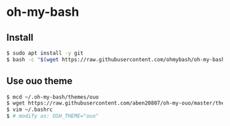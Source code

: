 # oh-my-bash

## Install

```bash
$ sudo apt install -y git
$ bash -c "$(wget https://raw.githubusercontent.com/ohmybash/oh-my-bash/master/tools/install.sh -O -)"
```

## Use ouo theme

```bash
$ mcd ~/.oh-my-bash/themes/ouo
$ wget https://raw.githubusercontent.com/aben20807/oh-my-ouo/master/themes/ouo/ouo.theme.sh
$ vim ~/.bashrc
$ # modify as: OSH_THEME="ouo"
```


